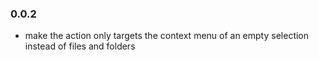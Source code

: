 ### 0.0.2

* make the action only targets the context menu of an empty selection instead of files and folders